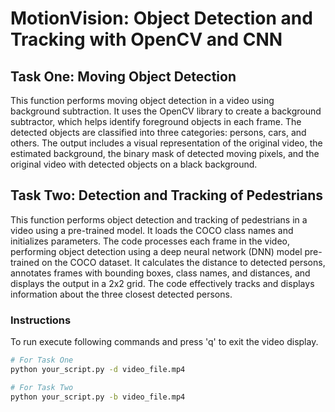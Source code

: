 # MotionVision: Object Detection and Tracking with OpenCV and CNN

## Task One: Moving Object Detection

This function performs moving object detection in a video using background subtraction. It uses the OpenCV library to create a background subtractor, which helps identify foreground objects in each frame. The detected objects are classified into three categories: persons, cars, and others. The output includes a visual representation of the original video, the estimated background, the binary mask of detected moving pixels, and the original video with detected objects on a black background.


## Task Two: Detection and Tracking of Pedestrians

This function performs object detection and tracking of pedestrians in a video using a pre-trained model. It loads the COCO class names and initializes parameters. The code processes each frame in the video, performing object detection using a deep neural network (DNN) model pre-trained on the COCO dataset. It calculates the distance to detected persons, annotates frames with bounding boxes, class names, and distances, and displays the output in a 2x2 grid. The code effectively tracks and displays information about the three closest detected persons.

### Instructions

To run execute following commands and press 'q' to exit the video display.

```bash
# For Task One
python your_script.py -d video_file.mp4

# For Task Two
python your_script.py -b video_file.mp4
